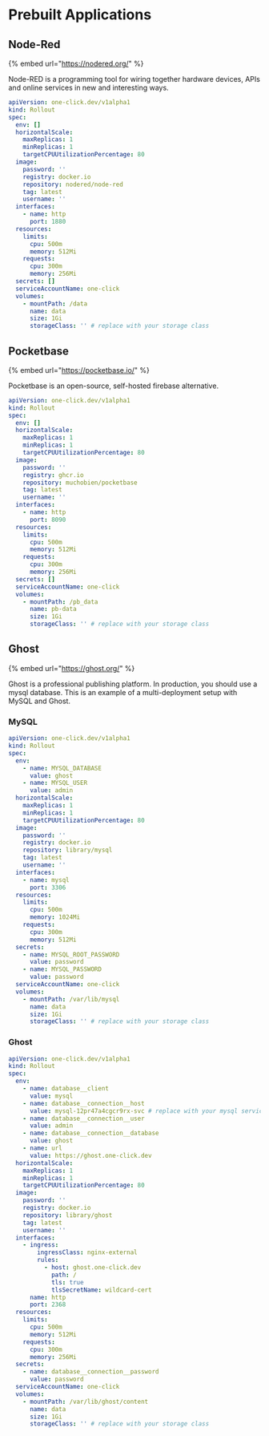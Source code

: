 # Prebuilt Applications

## Node-Red

{% embed url="https://nodered.org/" %}

Node-RED is a programming tool for wiring together hardware devices, APIs and online services in new and interesting ways.

```yaml
apiVersion: one-click.dev/v1alpha1
kind: Rollout
spec:
  env: []
  horizontalScale:
    maxReplicas: 1
    minReplicas: 1
    targetCPUUtilizationPercentage: 80
  image:
    password: ''
    registry: docker.io
    repository: nodered/node-red
    tag: latest
    username: ''
  interfaces:
    - name: http
      port: 1880
  resources:
    limits:
      cpu: 500m
      memory: 512Mi
    requests:
      cpu: 300m
      memory: 256Mi
  secrets: []
  serviceAccountName: one-click
  volumes:
    - mountPath: /data
      name: data
      size: 1Gi
      storageClass: '' # replace with your storage class
```

## Pocketbase

{% embed url="https://pocketbase.io/" %}

Pocketbase is an open-source, self-hosted firebase alternative.

```yaml
apiVersion: one-click.dev/v1alpha1
kind: Rollout
spec:
  env: []
  horizontalScale:
    maxReplicas: 1
    minReplicas: 1
    targetCPUUtilizationPercentage: 80
  image:
    password: ''
    registry: ghcr.io
    repository: muchobien/pocketbase
    tag: latest
    username: ''
  interfaces:
    - name: http
      port: 8090
  resources:
    limits:
      cpu: 500m
      memory: 512Mi
    requests:
      cpu: 300m
      memory: 256Mi
  secrets: []
  serviceAccountName: one-click
  volumes:
    - mountPath: /pb_data
      name: pb-data
      size: 1Gi
      storageClass: '' # replace with your storage class
```

## Ghost

{% embed url="https://ghost.org/" %}

Ghost is a professional publishing platform. 
In production, you should use a mysql database.
This is an example of a multi-deployment setup with MySQL and Ghost.

### MySQL

```yaml
apiVersion: one-click.dev/v1alpha1
kind: Rollout
spec:
  env:
    - name: MYSQL_DATABASE
      value: ghost
    - name: MYSQL_USER
      value: admin
  horizontalScale:
    maxReplicas: 1
    minReplicas: 1
    targetCPUUtilizationPercentage: 80
  image:
    password: ''
    registry: docker.io
    repository: library/mysql
    tag: latest
    username: ''
  interfaces:
    - name: mysql
      port: 3306
  resources:
    limits:
      cpu: 500m
      memory: 1024Mi
    requests:
      cpu: 300m
      memory: 512Mi
  secrets:
    - name: MYSQL_ROOT_PASSWORD
      value: password
    - name: MYSQL_PASSWORD
      value: password
  serviceAccountName: one-click
  volumes:
    - mountPath: /var/lib/mysql
      name: data
      size: 1Gi
      storageClass: '' # replace with your storage class
```

### Ghost

```yaml
apiVersion: one-click.dev/v1alpha1
kind: Rollout
spec:
  env:
    - name: database__client
      value: mysql
    - name: database__connection__host
      value: mysql-12pr47a4cgcr9rx-svc # replace with your mysql service name (printed in the interface section of the mysql deployment)
    - name: database__connection__user
      value: admin
    - name: database__connection__database
      value: ghost
    - name: url
      value: https://ghost.one-click.dev
  horizontalScale:
    maxReplicas: 1
    minReplicas: 1
    targetCPUUtilizationPercentage: 80
  image:
    password: ''
    registry: docker.io
    repository: library/ghost
    tag: latest
    username: ''
  interfaces:
    - ingress:
        ingressClass: nginx-external
        rules:
          - host: ghost.one-click.dev
            path: /
            tls: true
            tlsSecretName: wildcard-cert
      name: http
      port: 2368
  resources:
    limits:
      cpu: 500m
      memory: 512Mi
    requests:
      cpu: 300m
      memory: 256Mi
  secrets:
    - name: database__connection__password
      value: password
  serviceAccountName: one-click
  volumes:
    - mountPath: /var/lib/ghost/content
      name: data
      size: 1Gi
      storageClass: '' # replace with your storage class
```
